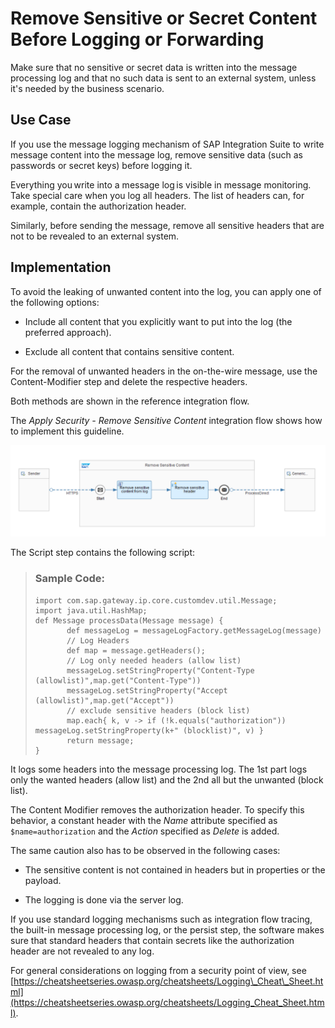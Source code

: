 <!-- loio46868626fdfd478d8183a4246fda4ea6 -->

# Remove Sensitive or Secret Content Before Logging or Forwarding

Make sure that no sensitive or secret data is written into the message processing log and that no such data is sent to an external system, unless it's needed by the business scenario.



<a name="loio46868626fdfd478d8183a4246fda4ea6__section_vyq_z2s_tjb"/>

## Use Case

If you use the message logging mechanism of SAP Integration Suite to write message content into the message log, remove sensitive data \(such as passwords or secret keys\) before logging it.

Everything you write into a message log is visible in message monitoring. Take special care when you log all headers. The list of headers can, for example, contain the authorization header.

Similarly, before sending the message, remove all sensitive headers that are not to be revealed to an external system.



<a name="loio46868626fdfd478d8183a4246fda4ea6__section_gyj_1fs_tjb"/>

## Implementation

To avoid the leaking of unwanted content into the log, you can apply one of the following options:

-   Include all content that you explicitly want to put into the log \(the preferred approach\).

-   Exclude all content that contains sensitive content.


For the removal of unwanted headers in the on-the-wire message, use the Content-Modifier step and delete the respective headers.

Both methods are shown in the reference integration flow.

The *Apply Security - Remove Sensitive Content* integration flow shows how to implement this guideline.

![](images/RemoveSensitiveContent_754b5bd.png)

The Script step contains the following script:

> ### Sample Code:  
> ```
> import com.sap.gateway.ip.core.customdev.util.Message; 
> import java.util.HashMap; 
> def Message processData(Message message) { 
>        def messageLog = messageLogFactory.getMessageLog(message) 
>        // Log Headers  
>        def map = message.getHeaders(); 
>        // Log only needed headers (allow list)  
>        messageLog.setStringProperty("Content-Type (allowlist)",map.get("Content-Type")) 
>        messageLog.setStringProperty("Accept (allowlist)",map.get("Accept")) 
>        // exclude sensitive headers (block list)     
>        map.each{ k, v -> if (!k.equals("authorization"))  messageLog.setStringProperty(k+" (blocklist)", v) } 
>        return message; 
> } 
> ```

It logs some headers into the message processing log. The 1st part logs only the wanted headers \(allow list\) and the 2nd all but the unwanted \(block list\).

The Content Modifier removes the authorization header. To specify this behavior, a constant header with the *Name* attribute specified as `$name=authorization` and the *Action* specified as *Delete* is added.

The same caution also has to be observed in the following cases:

-   The sensitive content is not contained in headers but in properties or the payload.

-   The logging is done via the server log.


If you use standard logging mechanisms such as integration flow tracing, the built-in message processing log, or the persist step, the software makes sure that standard headers that contain secrets like the authorization header are not revealed to any log.

For general considerations on logging from a security point of view, see [https://cheatsheetseries.owasp.org/cheatsheets/Logging\_Cheat\_Sheet.html](https://cheatsheetseries.owasp.org/cheatsheets/Logging_Cheat_Sheet.html).

